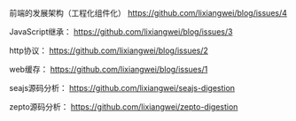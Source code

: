 前端的发展架构（工程化组件化）
https://github.com/lixiangwei/blog/issues/4

JavaScript继承：
https://github.com/lixiangwei/blog/issues/3

http协议：
https://github.com/lixiangwei/blog/issues/2

web缓存：
https://github.com/lixiangwei/blog/issues/1  
  
seajs源码分析：
https://github.com/lixiangwei/seajs-digestion  
    
zepto源码分析：
https://github.com/lixiangwei/zepto-digestion
